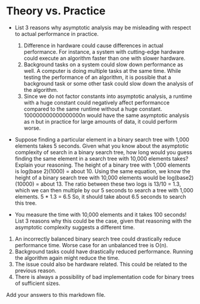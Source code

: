 # Theory vs. Practice

- List 3 reasons why asymptotic analysis may be misleading with respect to
  actual performance in practice.
  1. Difference in hardware could cause differences in actual performance. For instance, a system with cutting-edge hardware could execute an algorithm faster than one with slower hardware.
  2. Background tasks on a system could slow down performance as well. A computer is doing multiple tasks at the same time. While testing the performance of an algorithm, it is possible that a background task or some other task could slow down the analysis of the algorithm.
  3. Since we do not factor constants into asymptotic analysis, a runtime with a huge constant could negatively affect performancce compared to the same runtime without a huge constant. 
  100000000000000000n would have the same asymptotic analysis as n but in practice for large amounts of data, it could perform worse. 

- Suppose finding a particular element in a binary search tree with 1,000
  elements takes 5 seconds. Given what you know about the asymptotic complexity
  of search in a binary search tree, how long would you guess finding the same
  element in a search tree with 10,000 elements takes? Explain your reasoning.
The height of a binary tree with 1,000 elements is log(base 2)(1000) = about 10. Using the same equation, we know the height of a binary search tree with 10,000 elements would be log(base2)(10000) = about 13.
The ratio between these two logs is 13/10 = 1.3, which we can then multiple by our 5 seconds to search a tree with 1,000 elements.
5 * 1.3 = 6.5
So, it should take about 6.5 seconds to search this tree.

- You measure the time with 10,000 elements and it takes 100 seconds! List 3
  reasons why this could be the case, given that reasoning with the asymptotic
  complexity suggests a different time.
1. An incorrectly balanced binary search tree could drastically reduce performance time. Worse case for an unbalanced tree is O(n). 
2. Background tasks could have drastically reduced performance. Running the algorithm again might reduce the time.
3. The issue could also be hardware related. This could be related to the previous reason.
4. There is always a possibility of bad implementation code for binary trees of sufficient sizes. 

Add your answers to this markdown file.
